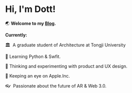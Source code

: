 # Hi, I'm Dott!

🌏  **Welcome to my [Blog](dott.love).**

**Currently:**

🏛️  A graduate student of Architecture at Tongji University

🐍  Learning Python & Swfit.

🎨  Thinking and experimenting with product and UX design.

🍎  Keeping an eye on Apple.Inc.

👓  Passionate about the future of AR & Web 3.0.

